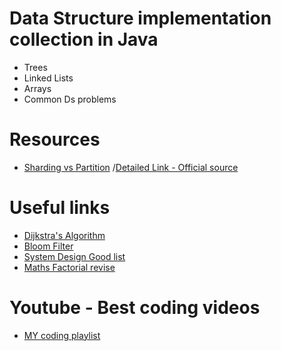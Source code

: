 # Data Structure implementation collection in Java
- Trees
- Linked Lists
- Arrays
- Common Ds problems

# Resources
- [Sharding vs Partition](https://stackoverflow.com/a/39413206/2002966) /[Detailed Link - Official source](https://docs.oracle.com/cd/B28359_01/server.111/b32024/partition.htm)

# Useful links
- [Dijkstra's Algorithm](https://www.codingame.com/playgrounds/1608/shortest-paths-with-dijkstras-algorithm/dijkstras-algorithm)
- [Bloom Filter](https://youtu.be/Bay3X9PAX5k)
- [System Design Good list](https://roadtoarchitect.com/)
- [Maths Factorial revise](https://www.mathsisfun.com/numbers/factorial.html
) 


# Youtube - Best coding videos
- [MY coding playlist](https://www.youtube.com/playlist?list=PL2V5Vvsu_SXBHBVLQVQMTmbPfaWYxBioR)